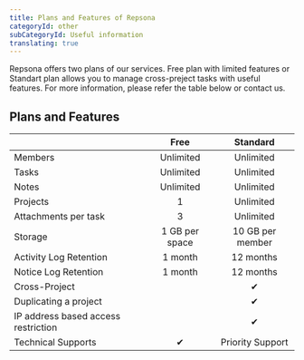 ```yaml
---
title: Plans and Features of Repsona
categoryId: other
subCategoryId: Useful information
translating: true
---
```


Repsona offers two plans of our services. Free plan with limited features or Standart plan allows you to manage cross-preject tasks with useful features. For more information, please refer the table below or contact us. 

## Plans and Features

|| Free | Standard |
|---|:---:|:---:|
|Members | Unlimited | Unlimited |
|Tasks | Unlimited | Unlimited |
|Notes | Unlimited | Unlimited |
|Projects | 1 | Unlimited |
|Attachments per task | 3 | Unlimited |
|Storage | 1 GB per space | 10 GB per member |
|Activity Log Retention | 1 month | 12 months |
|Notice Log Retention | 1 month | 12 months |
|Cross-Project|  |✔|
|Duplicating a project|  |✔|
|IP address based access restriction |  |✔|
|Technical Supports | ✔ | Priority Support |
